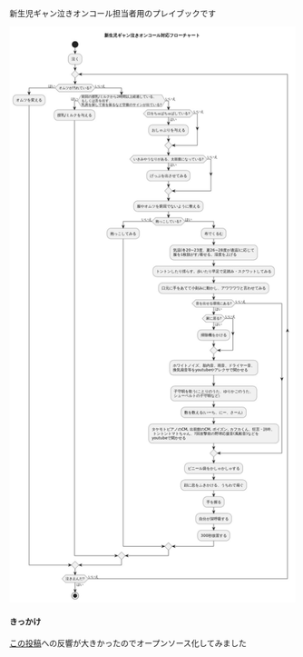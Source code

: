 新生児ギャン泣きオンコール担当者用のプレイブックです

![flowchart.jpg](flowchart.jpg)

#### きっかけ
[この投稿](https://twitter.com/akkie30/status/1773341405869400372)への反響が大きかったのでオープンソース化してみました
